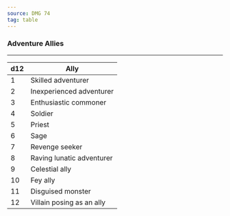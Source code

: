 ```yaml
---
source: DMG 74
tag: table
---
```


### Adventure Allies
---
|d12|Ally|
|----|------------|
|1|Skilled adventurer|
|2|Inexperienced adventurer|
|3|Enthusiastic commoner|
|4|Soldier|
|5|Priest|
|6|Sage|
|7|Revenge seeker|
|8|Raving lunatic adventurer|
|9|Celestial ally|
|10|Fey ally|
|11|Disguised monster|
|12|Villain posing as an ally|
